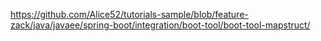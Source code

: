https://github.com/Alice52/tutorials-sample/blob/feature-zack/java/javaee/spring-boot/integration/boot-tool/boot-tool-mapstruct/